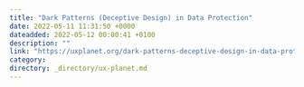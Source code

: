 ```yaml
---
title: "Dark Patterns (Deceptive Design) in Data Protection"
date: 2022-05-11 11:31:50 +0000
dateadded: 2022-05-12 00:00:41 +0100
description: ""
link: "https://uxplanet.org/dark-patterns-deceptive-design-in-data-protection-5dc79a045030?source=rss----819cc2aaeee0---4"
category:
directory: _directory/ux-planet.md
---
```

